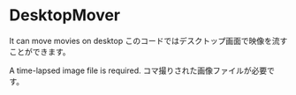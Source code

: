 # DesktopMover
It can move movies on desktop
このコードではデスクトップ画面で映像を流すことができます。


A time-lapsed image file is required.
コマ撮りされた画像ファイルが必要です。

